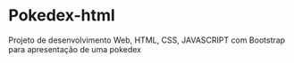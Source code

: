 # Pokedex-html
Projeto de desenvolvimento Web, HTML, CSS, JAVASCRIPT com Bootstrap para apresentação de uma pokedex
